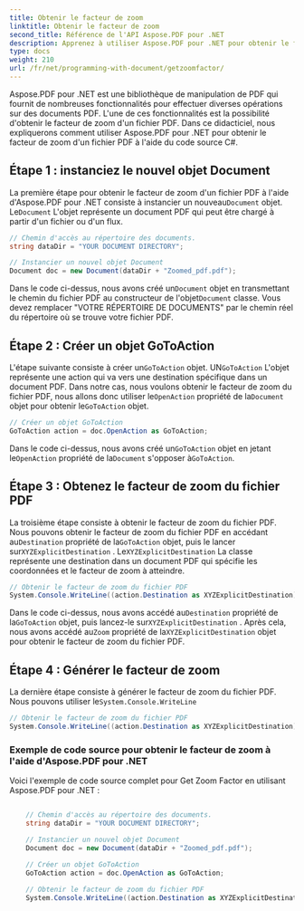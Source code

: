 ```yaml
---
title: Obtenir le facteur de zoom
linktitle: Obtenir le facteur de zoom
second_title: Référence de l'API Aspose.PDF pour .NET
description: Apprenez à utiliser Aspose.PDF pour .NET pour obtenir le facteur de zoom d'un fichier PDF avec ce guide étape par étape.
type: docs
weight: 210
url: /fr/net/programming-with-document/getzoomfactor/
---
```

Aspose.PDF pour .NET est une bibliothèque de manipulation de PDF qui fournit de nombreuses fonctionnalités pour effectuer diverses opérations sur des documents PDF. L'une de ces fonctionnalités est la possibilité d'obtenir le facteur de zoom d'un fichier PDF. Dans ce didacticiel, nous expliquerons comment utiliser Aspose.PDF pour .NET pour obtenir le facteur de zoom d'un fichier PDF à l'aide du code source C#.


## Étape 1 : instanciez le nouvel objet Document

 La première étape pour obtenir le facteur de zoom d'un fichier PDF à l'aide d'Aspose.PDF pour .NET consiste à instancier un nouveau`Document` objet. Le`Document` L'objet représente un document PDF qui peut être chargé à partir d'un fichier ou d'un flux.

```csharp
// Chemin d'accès au répertoire des documents.
string dataDir = "YOUR DOCUMENT DIRECTORY";

// Instancier un nouvel objet Document
Document doc = new Document(dataDir + "Zoomed_pdf.pdf");
```

 Dans le code ci-dessus, nous avons créé un`Document` objet en transmettant le chemin du fichier PDF au constructeur de l'objet`Document` classe. Vous devez remplacer "VOTRE RÉPERTOIRE DE DOCUMENTS" par le chemin réel du répertoire où se trouve votre fichier PDF.

## Étape 2 : Créer un objet GoToAction

 L'étape suivante consiste à créer un`GoToAction` objet. UN`GoToAction` L'objet représente une action qui va vers une destination spécifique dans un document PDF. Dans notre cas, nous voulons obtenir le facteur de zoom du fichier PDF, nous allons donc utiliser le`OpenAction` propriété de la`Document` objet pour obtenir le`GoToAction` objet.

```csharp
// Créer un objet GoToAction
GoToAction action = doc.OpenAction as GoToAction;
```

 Dans le code ci-dessus, nous avons créé un`GoToAction` objet en jetant le`OpenAction` propriété de la`Document` s'opposer à`GoToAction`.

## Étape 3 : Obtenez le facteur de zoom du fichier PDF

La troisième étape consiste à obtenir le facteur de zoom du fichier PDF. Nous pouvons obtenir le facteur de zoom du fichier PDF en accédant au`Destination` propriété de la`GoToAction` objet, puis le lancer sur`XYZExplicitDestination` . Le`XYZExplicitDestination` La classe représente une destination dans un document PDF qui spécifie les coordonnées et le facteur de zoom à atteindre.

```csharp
// Obtenir le facteur de zoom du fichier PDF
System.Console.WriteLine((action.Destination as XYZExplicitDestination).Zoom); // Valeur de zoom du document ;
```

 Dans le code ci-dessus, nous avons accédé au`Destination` propriété de la`GoToAction` objet, puis lancez-le sur`XYZExplicitDestination` . Après cela, nous avons accédé au`Zoom` propriété de la`XYZExplicitDestination` objet pour obtenir le facteur de zoom du fichier PDF.

## Étape 4 : Générer le facteur de zoom

 La dernière étape consiste à générer le facteur de zoom du fichier PDF. Nous pouvons utiliser le`System.Console.WriteLine`

```csharp
// Obtenir le facteur de zoom du fichier PDF
System.Console.WriteLine((action.Destination as XYZExplicitDestination).Zoom); // Valeur de zoom du document ;
```        

### Exemple de code source pour obtenir le facteur de zoom à l'aide d'Aspose.PDF pour .NET

Voici l'exemple de code source complet pour Get Zoom Factor en utilisant Aspose.PDF pour .NET :

```csharp

	// Chemin d'accès au répertoire des documents.
	string dataDir = "YOUR DOCUMENT DIRECTORY";

	// Instancier un nouvel objet Document
	Document doc = new Document(dataDir + "Zoomed_pdf.pdf");

	// Créer un objet GoToAction
	GoToAction action = doc.OpenAction as GoToAction;
	
	// Obtenir le facteur de zoom du fichier PDF
	System.Console.WriteLine((action.Destination as XYZExplicitDestination).Zoom); // Valeur de zoom du document ;
	
```
